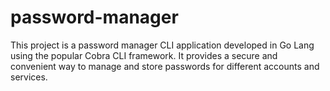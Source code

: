 # password-manager
 This project is a password manager CLI application developed in Go Lang using the popular Cobra CLI framework. It provides a secure and convenient way to manage and store passwords for different accounts and services.
